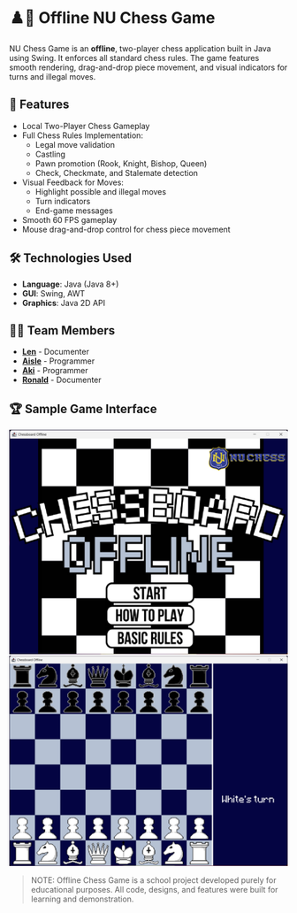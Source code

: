 # ♟️🐶 Offline NU Chess Game 
NU Chess Game is an **offline**, two-player chess application built in Java using Swing. It enforces all standard chess rules. The game features smooth rendering, drag-and-drop piece movement, and visual indicators for turns and illegal moves.

## 🚀 Features
- Local Two-Player Chess Gameplay
- Full Chess Rules Implementation:
    - Legal move validation
    - Castling
    - Pawn promotion (Rook, Knight, Bishop, Queen)
    - Check, Checkmate, and Stalemate detection
- Visual Feedback for Moves:
    - Highlight possible and illegal moves
    - Turn indicators
    - End-game messages
- Smooth 60 FPS gameplay
- Mouse drag-and-drop control for chess piece movement

## 🛠️ Technologies Used
- **Language**: Java (Java 8+)
- **GUI**: Swing, AWT
- **Graphics**: Java 2D API

## 🧑‍💻 Team Members
- **[Len](https://github.com/arkkali)** - Documenter
- **[Aisle](https://github.com/inthehallways)** - Programmer
- **[Aki](https://github.com/private-staticvoid)** - Programmer
- **[Ronald](https://github.com/ararrrr)** - Documenter

## 🏆 Sample Game Interface
![Homepage of NU Chess](game-screenshot/game-ss-1.png)
![Main Game of NU Chess](game-screenshot/game-ss-2.png)

> NOTE: Offline Chess Game is a school project developed purely for educational purposes. All code, designs, and features were built for learning and demonstration.
